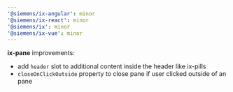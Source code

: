 ```yaml
---
'@siemens/ix-angular': minor
'@siemens/ix-react': minor
'@siemens/ix': minor
'@siemens/ix-vue': minor
---
```


**ix-pane** improvements:

- add `header` slot to additional content inside the header like ix-pills
- `closeOnClickOutside` property to close pane if user clicked outside of an pane
